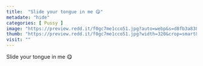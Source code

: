 ```yaml
---
title:  "Slide your tongue in me 😋"
metadate: "hide"
categories: [ Pussy ]
image: "https://preview.redd.it/f0gc7me1cco51.jpg?auto=webp&s=d8fb3a838f2ae6388cb40151260f7a3238fc6098"
thumb: "https://preview.redd.it/f0gc7me1cco51.jpg?width=320&crop=smart&auto=webp&s=8d914452b24c5c5b2bfae663f4d05489003d949a"
visit: ""
---
```

Slide your tongue in me 😋
